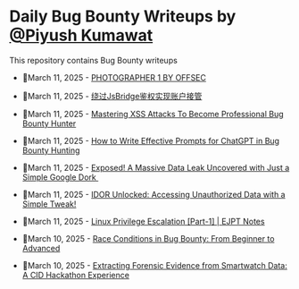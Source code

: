# Daily Bug Bounty Writeups by [@Piyush Kumawat](https://twitter.com/piyush_supiy) 
This repository contains Bug Bounty writeups

<!-- BLOG-POST-LIST:START -->
 - 💯March 11, 2025 - [PHOTOGRAPHER 1 BY OFFSEC](https://medium.com/@mickeylance001/photographer-1-by-offsec-27dbcc716805?source=rss------bug_bounty-5) 

 - 💯March 11, 2025 - [绕过JsBridge鉴权实现账户接管](https://medium.com/@xiaoshi666/%E7%BB%95%E8%BF%87jsbridge%E9%89%B4%E6%9D%83%E5%AE%9E%E7%8E%B0%E8%B4%A6%E6%88%B7%E6%8E%A5%E7%AE%A1-cf421b291484?source=rss------bug_bounty-5) 

 - 💯March 11, 2025 - [Mastering XSS Attacks To Become Professional Bug Bounty Hunter](https://cybersecuritywriteups.com/mastering-xss-attacks-to-become-professional-bug-bounty-hunter-816f018643b3?source=rss------bug_bounty-5) 

 - 💯March 11, 2025 - [How to Write Effective Prompts for ChatGPT in Bug Bounty Hunting](https://medium.com/@ajudeb55/how-to-write-effective-prompts-for-chatgpt-in-bug-bounty-hunting-b885dcf4f743?source=rss------bug_bounty-5) 

 - 💯March 11, 2025 - [Exposed! A Massive Data Leak Uncovered with Just a Simple Google Dork ️](https://medium.com/@dharineeshj2/exposed-a-massive-data-leak-uncovered-with-just-a-simple-google-dork-%EF%B8%8F-a103b640e2e5?source=rss------bug_bounty-5) 

 - 💯March 11, 2025 - [IDOR Unlocked: Accessing Unauthorized Data with a Simple Tweak!](https://medium.com/@dharineeshj2/idor-unlocked-accessing-unauthorized-data-with-a-simple-tweak-a6a5a01a341f?source=rss------bug_bounty-5) 

 - 💯March 11, 2025 - [Linux Privilege Escalation [Part-1] | EJPT Notes](https://medium.com/@hrofficial62/linux-privilege-escalation-part-1-ejpt-notes-7f978d958888?source=rss------bug_bounty-5) 

 - 💯March 10, 2025 - [Race Conditions in Bug Bounty: From Beginner to Advanced](https://systemweakness.com/race-conditions-in-bug-bounty-from-beginner-to-advanced-4b48586dfc73?source=rss------bug_bounty-5) 

 - 💯March 10, 2025 - [Extracting Forensic Evidence from Smartwatch Data: A CID Hackathon Experience](https://infosecwriteups.com/extracting-forensic-evidence-from-smartwatch-data-a-cid-hackathon-experience-8a45b6ef7d5b?source=rss------bug_bounty-5) 
<!-- BLOG-POST-LIST:END -->
